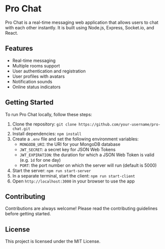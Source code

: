 # Pro Chat

Pro Chat is a real-time messaging web application that allows users to chat with each other instantly. It is built using Node.js, Express, Socket.io, and React.

## Features

- Real-time messaging
- Multiple rooms support
- User authentication and registration
- User profiles with avatars
- Notification sounds
- Online status indicators

## Getting Started

To run Pro Chat locally, follow these steps:

1. Clone the repository: `git clone https://github.com/your-username/pro-chat.git`
2. Install dependencies: `npm install`
3. Create a `.env` file and set the following environment variables:
   - `MONGODB_URI`: the URI for your MongoDB database
   - `JWT_SECRET`: a secret key for JSON Web Tokens
   - `JWT_EXPIRATION`: the duration for which a JSON Web Token is valid (e.g. `1d` for one day)
   - `PORT`: the port number on which the server will run (default is 5000)
4. Start the server: `npm run start-server`
5. In a separate terminal, start the client: `npm run start-client`
6. Open `http://localhost:3000` in your browser to use the app

## Contributing

Contributions are always welcome! Please read the contributing guidelines before getting started.

## License

This project is licensed under the MIT License.
